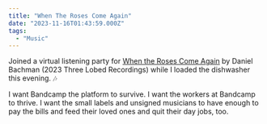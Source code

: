 ```yaml
---
title: "When The Roses Come Again"
date: "2023-11-16T01:43:59.000Z"
tags: 
  - "Music"
---
```


Joined a virtual listening party for [When the Roses Come Again](https://threelobed.bandcamp.com/album/when-the-roses-come-again) by Daniel Bachman (2023 Three Lobed Recordings) while I loaded the dishwasher this evening. 🎶

I want Bandcamp the platform to survive. I want the workers at Bandcamp to thrive. I want the small labels and unsigned musicians to have enough to pay the bills and feed their loved ones and quit their day jobs, too.
